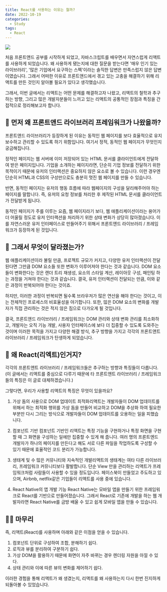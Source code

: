 ```yaml
---
title: React를 사용하는 이유는 뭘까?
date: 2022-10-19
categories:
  - Study
tags:
  - React
---
```


![](https://velog.velcdn.com/images/gusdh2/post/635aa4c0-1c7d-4087-b2c9-0196e21ef498/image.png)

처음 프론트앤드 공부를 시작하게 되었고, 자바스크립트를 배우면서 자연스럽게 리액트를 사용하게 되었습니다. 왜 사용하게 됐는지에 대한 질문을 받는다면 '매우 인기 있는 라이브러리', '많은 기업에서 요구하는 스펙'이라는 솔직한 답변은 만족스럽지 않은 답변이였습니다. 그래서 어떠한 이유로 프론트앤드에서 겪고 있는 고충을 해결하기 위해 리액트를 만든 것인지 알아볼 필요가 있다고 생각했습니다.

그래서, 이번 글에서는 리액트는 어떤 문제를 해결하고자 나왔고, 리액트의 철학과 추구하는 방향, 그리고 많은 개발자분들이 느끼고 있는 리액트의 공통적인 장점과 특징을 간접적으로 정리해보고자 합니다.

## 🧐 먼저 왜 프론트앤드 라이브러리 프레임워크가 나왔을까?

프론트앤드 라이브러리가 등장하게 된 이유는 동적인 웹 페이지를 보다 효율적으로 유지 보수하고 관리할 수 있도록 하기 위함입니다. 여기서 정적, 동적인 웹 페이지가 무엇인지 궁금해집니다.

정적인 페이지는 웹 서버에 이미 저장되어 있는 HTML 문서를 클라이언트에게 전달하여 받은 페이지입니다. 기업을 소개하는 페이지라면, 단순히 기업 정보를 전달하기 위한 목적이기 때문에 유저의 인터랙션은 중요하지 않은 요소로 볼 수 있습니다. 이런 경우엔 단순히 HTML과 CSS의 구성만으로도 충분히 멋진 웹 페이지를 만들 수 있습니다.

반면, 동적인 페이지는 유저의 행동 흐름에 따라 웹페이지의 구성을 달리해주어야 하는 페이지를 말합니다. 즉, 유저의 요청 정보를 처리한 후 제작된 HTML 문서를 클라이언트가 전달받게 됩니다.

동적인 페이지가 주를 이루는 요즘, 웹 페이지라기 보다, 웹 애플리케이션이라는 용어가 더 어울릴 정도로 유저 인터랙션을 처리하기 위한 상태 변화가 상당히 많아졌습니다. 이를 자연스러운 유저 인터페이스로 만들어주기 위해서 프론트앤드 라이브러리 / 프레임워크가 등장하게 된 것입니다.

## 🧐 그래서 무엇이 달라졌는가?

웹 애플리케이션이라 불릴 만큼, 프로젝트 규모가 커지고, 다양한 유저 인터랙션이 전달된다면 그만큼 DOM 요소들 또한 변화가 이루어져야 한다는 것과 같습니다. DOM 요소들이 변화한다는 것은 랜더 트리 재생성, 요소의 스타일 계산, 레이아웃 구성, 패인팅 하는 과정을 거쳐야 한다는 것과 같습니다. 결국, 유저 인터랙션이 전달되는 만큼, 이와 같은 과정이 반복되어야 한다는 것이죠.

하지만, 이러한 과정이 반복되면 될수록 브라우저가 많은 연산을 해야 한다는 것이고, 이는 전체적인 프로세스의 비효율성을 야기합니다. 또한, 많은 DOM 요소의 변화를 개발자가 직접 관리하는 것은 적지 않은 짐으로 다가오게 될 것입니다.

결국, 프론트앤드 라이브러리 / 프레임워크는 DOM 관리와 상태 변화 관리를 최소화하고, 개발자는 오직 기능 개발, 사용자 인터페이스에 보다 더 집중할 수 있도록 도와주는 것이며 이러한 목적을 가지고 다양한 해결 방식, 추구 방향을 가지고 각각의 프론트앤트 라이브러리 / 프레임워크가 탄생하게 되었습니다.

## 🤔 왜 React(리엑트)인거지?

각각의 프론트앤트 라이브러리 / 프레임워크들은 추구하는 방향과 특징들이 다릅니다. (이 글에서는 리액트를 중심으로 다루기 때문에 타 프론트앤트 라이브러리 / 프레임워크들의 특징은 이 글로 대체하겠습니다.)

그렇다면, 우리가 사용할 리액트의 특징은 무엇이 있을까요?

1. 가상 돔의 사용으로 DOM 업데이트 최적화리액트는 개발자들이 DOM 업데이트를 위해서 하는 최적화 행위를 가상 돔을 만들어 비교하고 DOM을 추상화 하여 필요한 부분만 다시 그리는 방식으로 개발자들이 DOM 업데이트를 오용하는 일을 피했습니다.

2. 컴포넌트 기반 컴포넌트 기반인 리액트는 특정 기능을 구현하거나 특정 화면을 구현할 때 그 화면을 구성하는 일에만 집중할 수 있게 해 줍니다. 여러 명의 프론트엔드 개발자가 하나의 페이지를 만든다고 해도 서로 다른 파일을 작업하도록 구성할 수 있기 때문에 효율적인 코드 분리가 가능합니다.

3. 생태계 및 수 많은 커뮤니티와 지속적인 개발리액트의 생태계는 여타 다른 라이브러리, 프레임워크 커뮤니티보다 활발합니다. 단순 View 만을 관리하는 리액트가 프레임워크처럼 사람들이 사용할 수 있을 정도입니다. 페이스북이 만들었고 주도하고 있으며, Airbnb, netflix같은 기업들이 리액트를 사용 중에 있습니다.

4. React Native의 앱 개발 기능 React Native는 모바일 앱을 만들기 위한 프레임워크로 React를 기반으로 만들어졌습니다. 그래서 React로 기존에 개발을 하는 웹 개발자라면 React Native를 금방 배울 수 있고 쉽게 모바일 앱을 만들 수 있습니다.

## 👨‍💻 마무리

즉, 리액트(React)를 사용하며 아래와 같은 이점을 얻을 수 있습니다.

1. 컴포넌트 단위로 구성하여 조합, 분해하기 쉽다.
2. 로직과 뷰를 분리하여 구분하기 쉽다.
3. 가상 DOM을 활용하기 때문에 화면이 자주 바뀌는 경우 렌더링 자원을 아낄 수 있다.
4. 상태 관리와 이에 따른 뷰의 변화를 제어하기 쉽다.

이러한 경험을 통해 리액트가 왜 생겼는지, 리액트를 왜 사용하는지 다시 한번 진지하게 되돌아볼 수 있었습니다.
